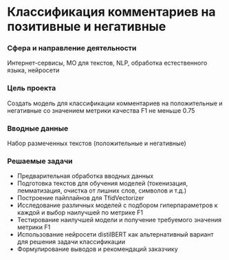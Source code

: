 # Классификация комментариев на позитивные и негативные

### **Сфера и направление деятельности**

Интернет-сервисы, МО для текстов, NLP, обработка естественного языка, нейросети

### **Цель проекта**

Создать модель для классификации комментариев на положительные и негативные со значением метрики качества F1 не меньше 0.75

### **Вводные данные**

Набор размеченных текстов (положительные и негативные)

### **Решаемые задачи**

  - Предварительная обработка вводных данных
  - Подготовка текстов для обучения моделей (токенизация, лемматизация, очистка от лишних слов, символов и т.д.)
  - Построение пайплайнов для TfidVectorizer
  - Исследование различных моделей с подбором гиперпараметров к каждой и выбор наилучшей по метрике F1
  - Тестирование наилучшей модели и получение требуемого значения метрики F1
  - Использование нейросети distilBERT как альтернативный вариант для решения задачи классификации
  - Формулирование выводов и рекомендаций заказчику



